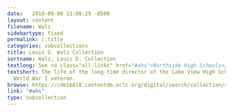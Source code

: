 ```yaml
---
date:   2018-09-08 13:08:29 -0500
layout: content
filename: Walz
sidebartype: fixed
permalink: /:title
categories: subcollections
title: Louis D. Walz Collection
sortname: Walz, Louis D. Collection
textlong: See <a class="all-links" href="#ahs">Northside High Schools</a>.
textshort: The life of the long-time director of the Lake View High School band and
  World War I veteran.
browse: https://cdm16818.contentdm.oclc.org/digital/search/collection/ahs/searchterm/Walz/field/collec/mode/all/conn/and/order/nosort
link: "#ahs"
type: subcollection
---
```

